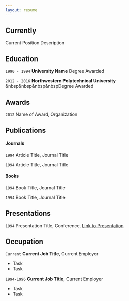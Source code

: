 ```yaml
---
layout: resume
---
```

## Currently

Current Position Description

## Education

`1990 - 1994`
__University Name__
Degree Awarded

`2012 - 2016`
__Northwestern Polytechnical University__  
&nbsp&nbsp&nbsp&nbspDegree Awarded 

## Awards

`2012`
Name of Award, Organization 

## Publications

<!-- A list is also available [online](http://scholar.google.co.uk/citations?user=LTOTl0YAAAAJ) -->

#### Journals

`1994`
Article Title, Journal Title

`1994`
Article Title, Journal Title

#### Books

`1994`
Book Title, Journal Title

`1994`
Book Title, Journal Title


## Presentations

`1994`
Presentation Title, Conference, <a href="http://MyWebsite.tld/presentation1">Link to Presentation</a>


## Occupation

`Current`
__Current Job Title__, Current Employer 

- Task
- Task

`1994-1996`
__Current Job Title__, Current Employer 

- Task
- Task



<!-- ### Footer

Last updated: May 2013 -->


